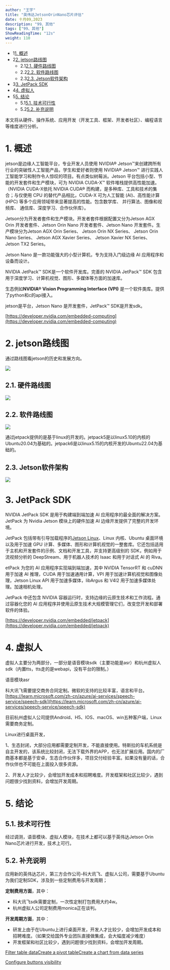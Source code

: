 ```yaml
---
author: "王宇"
title: "英伟达JetsonOrinNano芯片评估"
date: 十月09,2023
description: "99、其他"
tags: ["99、其他"]
ShowReadingTime: "12s"
weight: 110
---
```

*   1[1\. 概述](#id-英伟达JetsonOrinNano芯片评估-概述)
*   2[2\. jetson路线图](#id-英伟达JetsonOrinNano芯片评估-jetson路线图)
    *   2.1[2.1. 硬件路线图](#id-英伟达JetsonOrinNano芯片评估-硬件路线图)
    *   2.2[2.2. 软件路线图](#id-英伟达JetsonOrinNano芯片评估-软件路线图)
    *   2.3[2.3. Jetson软件架构](#id-英伟达JetsonOrinNano芯片评估-Jetson软件架构)
*   3[3\. JetPack SDK](#id-英伟达JetsonOrinNano芯片评估-JetPackSDK)
*   4[4\. 虚拟人](#id-英伟达JetsonOrinNano芯片评估-虚拟人)
*   5[5\. 结论](#id-英伟达JetsonOrinNano芯片评估-结论)
    *   5.1[5.1. 技术可行性](#id-英伟达JetsonOrinNano芯片评估-技术可行性)
    *   5.2[5.2. 补充说明](#id-英伟达JetsonOrinNano芯片评估-补充说明)

本文将从硬件、操作系统、应用开发（开发工具、框架、开发者社区）、编程语言等维度进行分析。

1\. 概述
======

jetson是边缘人工智能平台，专业开发人员使用 NVIDIA® Jetson™来创建跨所有行业的突破性人工智能产品，学生和爱好者则使用 NVIDIA® Jetson™ 进行实践人工智能学习和制作令人惊叹的项目。有点类似树莓派。Jetson 平台包括小型、节能的开发套件和生产模块，可为 NVIDIA CUDA-X™ 软件堆栈提供高性能加速。（NVIDIA CUDA-X依托 NVIDIA CUDA® 而构建，是多种库、工具和技术的集合；与仅使用 CPU 的替代产品相比，CUDA-X 可为人工智能 (AI)、高性能计算 (HPC) 等多个应用领域带来显著提高的性能。包含数学库、 并行算法、图像和视频库、 通信库、深度学习、合作伙伴库）。

Jetson分为开发者套件和生产模块。开发者套件根据配置又分为Jetson AGX Orin 开发者套件、Jetson Orin Nano 开发者套件、Jetson Nano 开发套件。生产模块分为Jetson AGX Orin Series、 Jetson Orin NX Series、 Jetson Orin Nano Series、 Jetson AGX Xavier Series、 Jetson Xavier NX Series、 Jetson TX2 Series。

Jetson Nano 是一款功能强大的小型计算机，专为支持入门级边缘 AI 应用程序和设备而设计。

NVIDIA JetPack™ SDK是一个软件开发库。完善的 NVIDIA JetPack™ SDK 包含用于深度学习、计算机视觉、图形、多媒体等方面的加速库。

生态例如**NVIDIA® Vision Programming Interface (VPI)** 是一个软件类库。提供了python和c的api接入。

jetson是平台，Jetson Nano 是开发套件，JetPack™ SDK是开发sdk。

[https://developer.nvidia.com/embedded-computing](https://developer.nvidia.com/embedded-computing)

2\. jetson路线图
=============

通过路线图看jetson的历史和发展方向。

![](https://developer.download.nvidia.com/embedded/images/jetson_roadmap/Jetson-Orin_roadmap-2023-08-11.png)

2.1. 硬件路线图
----------

![](https://developer.download.nvidia.cn/embedded/images/jetson_roadmap/Jetson_modules-Commercial_roadmap-2023-08-11.png)

2.2. 软件路线图
----------

![](https://developer.download.nvidia.com/embedded/images/jetson_roadmap/Jetson-JetPack_SW_Roadmap-2023-08-11.png)

通过jetpack提供的是基于linux的开发的。jetpack5是以linux5.10的内核的Ubuntu20.04为基础的。jetpack6是以linux5.15的内核开发的Ubuntu22.04为基础的。

2.3. Jetson软件架构
---------------

![](https://developer.nvidia.com/sites/default/files/akamai/embedded/images/SW_slide_2022-03-14.jpg)

3\. JetPack SDK
===============

NVIDIA JetPack SDK 是用于构建端到端加速 AI 应用程序的最全面的解决方案。JetPack 为 Nvidia Jetson 模块上的硬件加速 AI 边缘开发提供了完整的开发环境。

JetPack 包括带有引导加载程序的[Jetson Linux](https://developer.nvidia.com/embedded/jetson-linux)、Linux 内核、Ubuntu 桌面环境以及用于加速 GPU 计算、多媒体、图形和计算机视觉的一整套库。它还包括适用于主机和开发套件的示例、文档和开发工具，并支持更高级别的 SDK，例如用于流视频分析的 DeepStream、用于机器人技术的 Isaac 和用于对话式 AI 的 Riva。

etPack 为您的 AI 应用程序实现端到端加速，其中 NVIDIA TensorRT 和 cuDNN 用于加速 AI 推理，CUDA 用于加速通用计算，VPI 用于加速计算机视觉和图像处理，Jetson Linux API 用于加速多媒体，libArgus 和 V4l2 用于加速多媒体处理。加速相机处理。

JetPack 中还包含 NVIDIA 容器运行时，支持边缘的云原生技术和工作流程。通过容器化您的 AI 应用程序并使用云原生技术大规模管理它们，改变您开发和部署软件的体验。

[https://developer.nvidia.com/embedded/jetpack](https://developer.nvidia.com/embedded/jetpack)

4\. 虚拟人
=======

虚拟人主要分为两部分，一部分是语音模块sdk（主要功能是asr）和杭州虚拟人sdk（内置tts，tts走的是webapi，没有平台的限制。）

语音模块asr

科大讯飞需要提交商务合同定制。微软的支持的比较丰富，语言和平台。[https://learn.microsoft.com/zh-cn/azure/ai-services/speech-service/speech-sdk](https://learn.microsoft.com/zh-cn/azure/ai-services/speech-service/speech-sdk)

目前杭州虚拟人公司提供Android、H5、IOS、macOS、win五种客户端，Linux需要商务定制。

Linux进行桌面开发，

1、生态封闭，大部分应用都需要定制开发，不能直接使用。特斯拉的车机系统是自主开发的，该系统比较封闭，无法下载外界的APP，也无法扩展应用。国内的厂商基本都是基于安卓，生态合作伙伴多，项目交付经验丰富。如果没有量的话，合作伙伴也不可能在上面投入很多资源。

2、开发人才比较少，会增加开发成本和招聘难度。开发框架和社区比较少，遇到问题很少找到资料，会增加开发周期。

5\. 结论
======

5.1. 技术可行性
----------

经过调测，语音模块、虚拟人模块，在技术上都可以基于英伟达Jetson Orin Nano芯片进行开发，技术上可行。

5.2. 补充说明
---------

应用新的英伟达芯片，第三方合作公司–科大讯飞、虚拟人公司，需要基于Ubuntu为我们定制SDK，涉及到一些定制费用与开发周期；

**定制费用方面**，其中：

*   科大讯飞sdk需要定制，一次性定制打包费用大约4w。
*   杭州虚拟人公司定制费用monica正在谈判。

**开发周期方面**，其中：

*   研发上由于在Ubuntu上进行桌面开发，开发人才比较少，会增加开发成本和招聘难度。（如果交给国外专业团队直接做集成，会大幅度减少难度）
*   开发框架和社区比较少，遇到问题很少找到资料，会增加开发周期。

  

  

  

  

  

  

[Filter table data](#)[Create a pivot table](#)[Create a chart from data series](#)

[Configure buttons visibility](/users/tfac-settings.action)